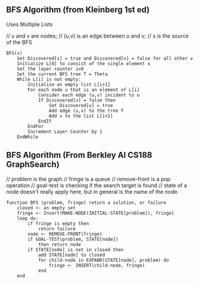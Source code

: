 
## BFS Algorithm (from Kleinberg 1st ed)
Uses Multiple Lists

// u and v are nodes; 
// (u,v) is an edge between u and v;
// s is the source of the BFS

	BFS(s)
		Set Discovered[s] = true and Discovered[v] = false for all other v
		Initialize L[0] to consist of the single element s
		Set the layer counter i=0
		Set the current BFS tree T = Theta
		While L[i] is not empty: 
			Initialize an empty list L[i+1]
			For each node u that is an element of L[i]
				Consider each edge (u,v) incident to u
				If Discovered[v] = false then
					Set Discovered[v] = true
					Add edge (u,v) to the tree T
					Add v to the list L[i+1]
				EndIf
			EndFor
			Increment Layer Counter by 1
		EndWhile

## BFS Algorithm (From Berkley AI CS188 GraphSearch)

// problem is the graph
// fringe is a queue
// remove-front is a pop operation
// goal-test is checking if the search target is found
// state of a node doesn't really apply here, but in general is the name of the node. 

	function BFS (problem, fringe) return a solution, or failure
		closed <- an empty set
		fringe <- Insert(MAKE-NODE(INITIAL-STATE[problem]), fringe) 	
		loop do:
			if fringe is empty then 
				return failure
			node <- REMOVE-FRONT(fringe)
			if GOAL-TEST(problem, STATE[node]) 
				then return node
			if STATE[node] is not in closed then
				add STATE[node] to closed
				for child-node in EXPAND(STATE[node], problem) do
					fringe <- INSERT(child-node, fringe)
				end
		end